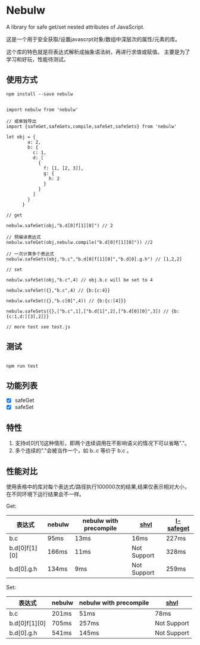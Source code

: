 # Nebulw

A library for safe get/set nested attributes of JavaScript.

这是一个用于安全获取/设置javascrpt对象/数组中深层次的属性/元素的库。

这个库的特色就是将表达式解析成抽象语法树，再进行求值或赋值。
主要是为了学习和好玩，性能待测试。

## 使用方式

```
npm install --save nebulw
```

```

import nebulw from 'nebulw'

// 或单独导出
import {safeGet,safeGets,compile,safeSet,safeSets} from 'nebulw'

let obj = {
        a: 2,
        b: {
          c: 1,
          d: [
            {
              f: [1, [2, 3]],
              g: {
                h: 2
              }
            }
          ]
        }
      }

// get

nebulw.safeGet(obj,"b.d[0]f[1][0]") // 2

// 预编译表达式
nebulw.safeGet(obj,nebulw.compile("b.d[0]f[1][0]")) //2

// 一次计算多个表达式
nebulw.safeGets(obj,"b.c","b.d[0]f[1][0]","b.d[0].g.h") // [1,2,2]

// set

nebulw.safeSet(obj,"b.c",4) // obj.b.c will be set to 4

nebulw.safeSet({},"b.c",4) // {b:{c:4}}

nebulw.safeSet({},"b.c[0]",4)) // {b:{c:[4]}}

nebulw.safeSets({},["b.c",1],["b.d[1]",2],["b.d[0][0]",3]) // {b:{c:1,d:[[3],2]}}

// more test see test.js

```

## 测试

```

npm run test

```

## 功能列表

- [X] safeGet
- [X] safeSet

## 特性

1. 支持d[0]f[1]这种情形，即两个连续调用在不影响语义的情况下可以省略"."。
2. 多个连续的"."会被当作一个，如 b..c 等价于 b.c 。

## 性能对比

使用表格中的库对每个表达式/路径执行100000次的结果,结果仅表示相对大小，在不同环境下运行结果会不一样。

Get:

|表达式|nebulw|nebulw with precompile|[shvl](https://github.com/robinvdvleuten/shvl)|[l-safeget](https://github.com/julyL/safeGethttps://github.com/julyL/safeGet)|
|-|-|-|-|-|
|b.c|95ms|13ms|16ms|227ms|
|b.d[0]f[1][0]|166ms|11ms|Not Support|328ms|
|b.d[0].g.h|134ms|9ms|Not Support|259ms|

Set:

|表达式|nebulw|nebulw with precompile|[shvl](https://github.com/robinvdvleuten/shvl)
|-|-|-|-|
|b.c|201ms|51ms|78ms|
|b.d[0]f[1][0]|705ms|257ms|Not Support|
|b.d[0].g.h|541ms|145ms|Not Support|